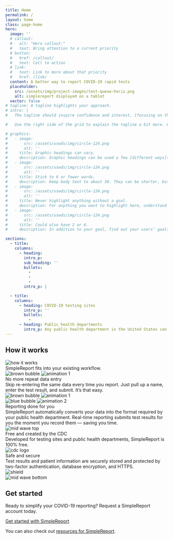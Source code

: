 ```yaml
---
title: Home
permalink: /
layout: home
class: page-home
hero:
  image: ''
  # callout:
  #   alt: "Hero callout:"
  #   text: Bring attention to a current priority
  # button:
  #   href: /callout/
  #   text: Call to action
  # link:
  #   text: Link to more about that priority
  #   href: /link/
  content: A better way to report COVID-19 rapid tests
  placeholder:
    src: /assets/img/project-images/test-queue-horiz.png
    alt: simplereport displayed on a tablet
  vector: false
# tagline: A tagline highlights your approach.
# intro: |
#   The tagline should inspire confidence and interest, [focusing on the value](javascript:void(0);) that your overall approach offers to your audience. Use a heading typeface and keep your tagline to just a few words, and don’t confuse or mystify.

#   Use the right side of the grid to explain the tagline a bit more. What are your goals? How do you do your work? Write in the present tense, and stay brief here. People who are interested can find details on internal pages.

# graphics:
#   - image:
#       src: /assets/uswds/img/circle-124.png
#       alt: ''
#     title: Graphic headings can vary.
#     description: Graphic headings can be used a few [different ways](javascript:void(0);), depending on what your landing page is for. Highlight your values, specific program areas, or results.
#   - image:
#       src: /assets/uswds/img/circle-124.png
#       alt: ''
#     title: Stick to 6 or fewer words.
#     description: Keep body text to about 30. They can be shorter, but try to be somewhat balanced across all four. It creates a clean appearance with good spacing.
#   - image:
#       src: /assets/uswds/img/circle-124.png
#       alt: ''
#     title: Never highlight anything without a goal.
#     description: For anything you want to highlight here, understand what your users know now, and what activity or impression you want from them after they see it.
#   - image:
#       src: /assets/uswds/img/circle-124.png
#       alt: ''
#     title: Could also have 2 or 6.
#     description: In addition to your goal, find out your users’ goals. [What do they want to know](https://18f.gsa.gov/) or do that supports your mission? Use these headings to show those.

sections:
  - title:
    columns:
      - heading:
        intro_p:
        sub_heading: ''
        bullets:
          -
          -
          -
        intro_p: |

  - title:
    columns:
      - heading: COVID-19 testing sites
        intro_p: ''
        bullets:
          -
      - heading: Public health departments
        intro_p: Any public health department in the United States can use SimpleReport. SimpleReport is built to scale up and can connect you to thousands of testing sites, ensuring you get results through one tool, in the format that’s easiest for you.
---
```


<section class="usa-section-list padding-top-10 margin-bottom-6">
  <div class="grid-container">
    <div class="grid-row section-title">
      <div class="section-title-line"></div>
      <h2>How it works</h2>
    </div>
    <div class="display-flex flex-justify-center margin-top-2">
      <img class="illustration-image" src="{{ '/assets/img/how-it-works.svg' | relative_url }}" alt="how it works">
    </div>
    <div class="huge-header margin-top-3 tablet:margin-top-5">
      SimpleReport fits into your existing workflow.
    </div>
    <div class="grid-row margin-top-5">
      <div class="display-flex flex-justify-end tablet:display-none">
        <img class="brown-bubble flex-align-self-start" src="{{ '/assets/img/brown-bubble.svg' | relative_url }}" alt="brown bubble">
        <img class="animation-1 flex-align-self-end" src="{{ '/assets/img/animation1.gif' | relative_url }}" alt="animation 1">
      </div>
      <div class="grid-row grid-gap-4 display-flex">
        <div class="tablet:grid-col-5 grid-col-12 flex-align-self-end">
          <div class="medium-header margin-top-4 desktop:margin-top-0">
            No more repeat data entry
          </div>
          <div class="prose">
            Skip re-entering the same data every time you report. Just pull up a name, enter the test result, and submit. It’s that easy.
          </div>
        </div>
        <div class="display-none tablet:display-block grid-col-7">
          <div class="display-flex flex-justify-end">
            <img class="brown-bubble" src="{{ '/assets/img/brown-bubble.svg' | relative_url }}" alt="brown bubble">
            <img class="animation-1 flex-align-self-end" src="{{ '/assets/img/animation1.gif' | relative_url }}" alt="animation 1">
          </div>
        </div>
      </div>
      <div class="grid-row grid-gap-4 margin-top-6 tablet:margin-top-card">
        <div class="tablet-lg:grid-col-7 grid-col-12">
          <div class="display-flex">
          <img class="blue-bubble flex-align-self-start" src="{{ '/assets/img/blue-bubble.svg' | relative_url }}" alt="blue bubble">
          <img class="animation-2" src="{{ '/assets/img/animation2.gif' | relative_url }}" alt="animation 2">
          </div>
        </div>
        <div class="tablet-lg:grid-col-5 grid-col-12">
          <div class="medium-header margin-top-4 desktop:margin-top-0">
            Reporting done for you
          </div>
          <div class="prose">
            SimpleReport automatically converts your data into the format required by your public health department. Real-time reporting submits test results for you the moment you record them — saving you time.
          </div>
        </div>
      </div>
    </div>
  </div>
</section>

<section class="usa-section-list">
  <img class="mid-wave-top" src="{{ '/assets/img/mid-wave-top.svg' | relative_url }}" alt="mid wave top">
  <div class="bg-accent-cool-lighter padding-top-4 tablet:padding-top-0">
    <div class="grid-container">
      <div class="grid-row grid-gap grid-gap-small-btm section-columns">
        <div class="grid-col-12 tablet:grid-col-6 tablet-lg:grid-col-5">
          <div class="medium-header font-heading-lg">
            Free and created by the CDC
          </div>
          <div class="prose font-body-sm">
            Developed for testing sites and public health departments, SimpleReport is 100% free.
          </div>
        </div>
        <div class="grid-col-12 tablet:grid-col-6 tablet-lg:grid-col-7 mobile-margin-top-2">
          <img class="cdc-logo-large" src="{{ '/assets/img/cdc-logo-large.png' | relative_url }}" alt="cdc logo">
        </div>
        <div class="grid-col-12 gap-row-4"></div>
        <div class="grid-col-12 tablet:grid-col-6 tablet-lg:grid-col-5">
          <div class="medium-header font-heading-lg">
            Safe and secure
          </div>
          <div class="prose font-body-sm">
            Test results and patient information are securely stored and protected by two-factor authentication, database encryption, and HTTPS.
          </div>
        </div>
        <div class="grid-col-12 tablet:grid-col-6 tablet-lg:grid-col-7 mobile-margin-top-2">
          <img class="shield" src="{{ '/assets/img/shield.svg' | relative_url }}" alt="shield">
        </div>
      </div>
    </div>
  </div>
  <img class="mid-wave-bottom" src="{{ '/assets/img/mid-wave-bottom.svg' | relative_url }}" alt="mid wave bottom">
</section>

<section class="usa-section-list usa-section">
  <div class="grid-container">
    <div class="grid-row section-title">
      <div class="section-title-line"></div>
      <h2>Get started</h2>
    </div>
    <div class="usa-prose prose-f4 margin-top-5">
      <p>
        Ready to simplify your COVID-19 reporting? Request a SimpleReport account today.
      </p>
      <a class="margin-top-5 usa-button usa-button--primary text-no-underline text-ink large-button text-normal" href="{% link pages/forms/account-request-form.html %}">Get started with SimpleReport</a>
      <p>You can also check out <a class="usa-link" href="{% link _pages/resources/getting-started/testing-facilities/onboard-your-organization.md %}">resources for SimpleReport</a>.</p>
    </div>
  </div>
</section>
